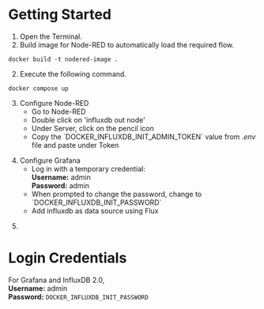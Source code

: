 # Getting Started
1. Open the Terminal.
2. Build image for Node-RED to automatically load the required flow.
```
docker build -t nodered-image .
```
2. Execute the following command.
```
docker compose up
```
3. Configure Node-RED
</t><ul>
    <li>Go to Node-RED</li>
    <li>Double click on 'influxdb out node'</li>
    <li>Under Server, click on the pencil icon</li>
    <li>Copy the `DOCKER_INFLUXDB_INIT_ADMIN_TOKEN` value from <i>.env</i> file and paste under Token</li>
</ul>

4. Configure Grafana
</t><ul>
    <li>
        Log in with a temporary credential:
        <br><b>Username:</b> admin
        <br><b>Password:</b> admin 
    </li>
    <li>
        When prompted to change the password, change to `DOCKER_INFLUXDB_INIT_PASSWORD`
    </li>
    <li>
        Add influxdb as data source using Flux
    </li>
</ul>

5. 
# Login Credentials
For Grafana and InfluxDB 2.0,
<br><b>Username:</b> admin
<br><b>Password:</b> `DOCKER_INFLUXDB_INIT_PASSWORD`